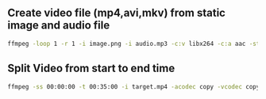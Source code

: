 ## Create video file (mp4,avi,mkv) from static image and audio file
```sh
ffmpeg -loop 1 -r 1 -i image.png -i audio.mp3 -c:v libx264 -c:a aac -strict experimental -shortest -pix_fmt yuv420p out.mp4
```
## Split Video from start to end time
```sh
ffmpeg -ss 00:00:00 -t 00:35:00 -i target.mp4 -acodec copy -vcodec copy output.mp4
```

